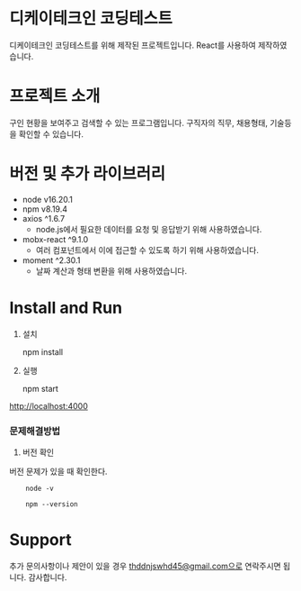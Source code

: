 # 디케이테크인 코딩테스트
디케이테크인 코딩테스트를 위해 제작된 프로젝트입니다. React를 사용하여 제작하였습니다.



# 프로젝트 소개
구인 현황을 보여주고 검색할 수 있는 프로그램입니다. 구직자의 직무, 채용형태, 기술등을 확인할 수 있습니다.


# 버전 및 추가 라이브러리
+ node v16.20.1
+ npm v8.19.4
+ axios ^1.6.7 
  + node.js에서 필요한 데이터를 요청 및 응답받기 위해 사용하였습니다.
+ mobx-react ^9.1.0
  + 여러 컴포넌트에서 이에 접근할 수 있도록 하기 위해 사용하였습니다.
+ moment ^2.30.1
  + 날짜 계산과 형태 변환을 위해 사용하였습니다.

# Install and Run
1. 설치

    npm install 

2. 실행

    npm start

<http://localhost:4000>

### 문제해결방법
1. 버전 확인

  버전 문제가 있을 때 확인한다.

```
    node -v
```

```
    npm --version
```

# Support
추가 문의사항이나 제안이 있을 경우 thddnjswhd45@gmail.com으로 연락주시면 됩니다. 감사합니다.
